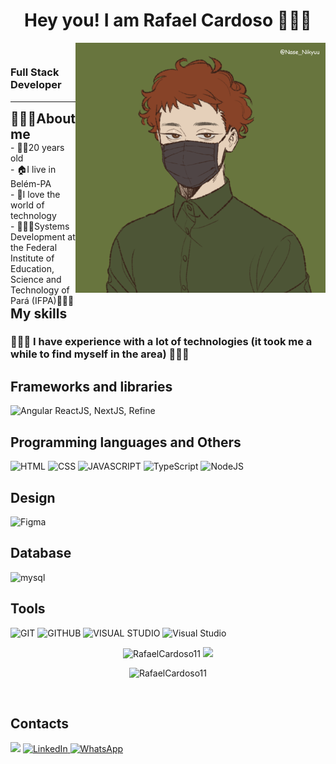 <p style="margin: 0 auto;">
<header>
  <p align="left">
<h1 align ="center">Hey you! I am Rafael Cardoso 🧑🏻‍💻</h1>
<img alt="Coding" src="https://github.com/RafaelCardoso11/RafaelCardoso11/blob/main/download20210406225913.png" align="right" height="400" align="right"/>
</header>
<main>
<h3> Full Stack Developer</h3>
<hr>
<h2 style="margin: 0 auto;">👨🏻‍🔧About me </h2>
<p style="margin: 0 auto;">- 🧑🏻20 years old</p>
<p style="margin: 0 auto;">- 🏠I live in Belém-PA</p>
<p style="margin: 0 auto;">- 🖤I love the world of technology</p>
<p style="margin: 0 auto;">- 👨🏻‍🎓Systems Development at the Federal Institute of Education, Science and Technology of Pará (IFPA)👨🏻‍🎓</p>
<h2 style="margin: 0 auto;">My skills</h2>
<h3>👨🏻‍💻 I have experience with a lot of technologies (it took me a while to find myself in the area) 👨🏻‍💻</h3>
    <h2>Frameworks and libraries</h2>
     <p align="left">
      <img alt="Angular" src="https://img.shields.io/badge/angular-%23DD0031.svg?style=for-the-badge&logo=angular&logoColor=white" />
       ReactJS, NextJS, Refine
    <h2>Programming languages and Others</h2>
    <p align="left">
    <img src="https://img.shields.io/badge/html-FC490B?&style=for-the-badge&logo=html5&logoColor=white" alt="HTML" height="25">
    <img src="https://img.shields.io/badge/css-264DE4?style=for-the-badge&logo=css3&logoColor=white"alt="CSS" height="25">
    <img src="https://img.shields.io/badge/javascript-F7DF1E.svg?&style=for-the-badge&logo=javascript&logoColor=white" alt="JAVASCRIPT" height="25">
    <img alt="TypeScript" src="https://img.shields.io/badge/typescript-%23007ACC.svg?style=for-the-badge&logo=typescript&logoColor=white" height="25"/>
     <img alt="NodeJS" src="https://img.shields.io/badge/node.js-%2343853D.svg?style=for-the-badge&logo=node-dot-js&logoColor=white"  height="25"/>
      <h2>Design</h2>
    <img alt="Figma" src="https://img.shields.io/badge/figma-%23F24E1E.svg?style=for-the-badge&logo=figma&logoColor=white"  height="25"/>
    <h2>Database</h2>
    <p align="left">
        <img src="https://img.shields.io/badge/MySQL-00000F?style=for-the-badge&logo=mysql&logoColor=white" alt="mysql" height="25">
    <h2>Tools</h2>
    <p align="left">
        <img src="https://img.shields.io/badge/git-F05033?style=for-the-badge&logo=git&logoColor=white" alt="GIT" height="25">
        <img src="https://img.shields.io/badge/github-171516?style=for-the-badge&logo=github&logoColor=white" alt="GITHUB" height="25">
        <img src="https://img.shields.io/badge/VS%20Code-007ACC.svg?&style=for-the-badge&logo=visual-studio-code&logoColor=white"  alt="VISUAL STUDIO" height="25">
        <img alt="Visual Studio" src="https://img.shields.io/badge/VisualStudio-5C2D91.svg?style=for-the-badge&logo=visual-studio&logoColor=white" height="25"/>
        <br/>
    <p align="center">
        <img src="https://github-readme-stats.vercel.app/api?username=RafaelCardoso11&count_private=true&show_icons=true&theme=dracula" alt="RafaelCardoso11" width="420"/> 
        <img src="https://github-readme-streak-stats.herokuapp.com/?user=RafaelCardoso11&theme=dracula&count_private=true&show_icons=true&title_color=6e40c9&icon_color=6e40c9&line_height=10" height ="165"/>
      <br/>
    </p>
    <p align="center">
     <img src="https://github-profile-trophy.vercel.app/?username=RafaelCardoso11&theme=dracula&row=1" alt="RafaelCardoso11" />
    </p><br>
</main>
<footer>
   <h2>Contacts</h2>
    <p align="left">
   <img src="https://img.shields.io/badge/-RafaelCardoso8882@gmail.com-D14836?style=for-the-badge&logo=Gmail&logoColor=white"/>
    <a href="https://www.linkedin.com/in/rafaelcardoso11/">
    <img alt="LinkedIn" src="https://img.shields.io/badge/linkedin-%230077B5.svg?style=for-the-badge&logo=linkedin&logoColor=white"/>
   </a>
   <a href="https://wa.me/5591996320038">
   <img alt="WhatsApp" src="https://img.shields.io/badge/WhatsApp-25D366?style=for-the-badge&logo=whatsapp&logoColor=white"/>
   </a>

</footer>
